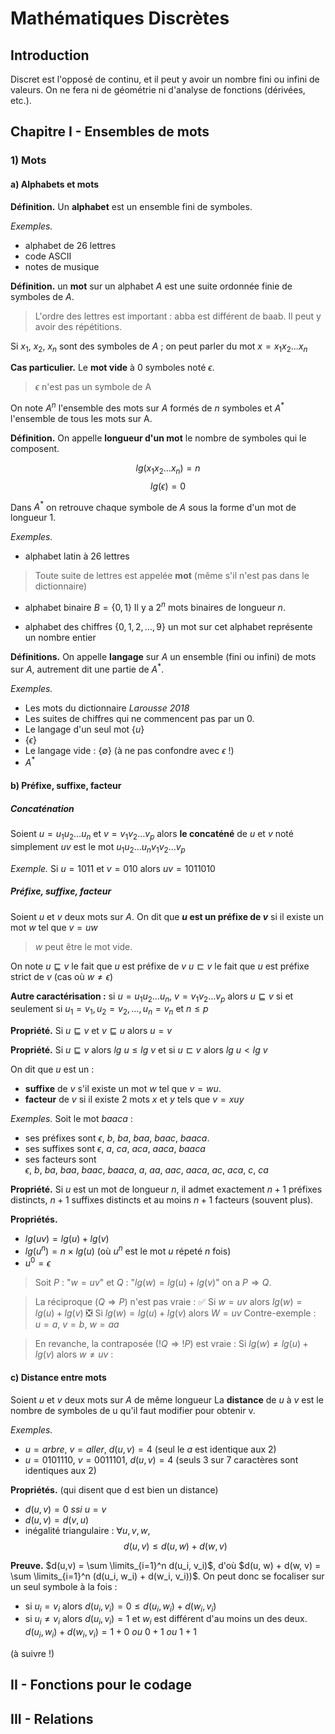 # Mathématiques Discrètes

## Introduction

Discret est l'opposé de continu, et il peut y avoir un nombre fini ou infini de valeurs. On ne fera ni de géométrie ni d'analyse de fonctions (dérivées, etc.).

## Chapitre I - Ensembles de mots

### 1) Mots

#### a) Alphabets et mots

**Définition.** Un **alphabet** est un ensemble fini de symboles.

*Exemples.*

- alphabet de 26 lettres
- code ASCII
- notes de musique

**Définition.** un **mot** sur un alphabet $A$ est une suite ordonnée finie de symboles de $A$.

>L'ordre des lettres est important : abba est différent de baab.
>Il peut y avoir des répétitions.


Si $x_1$, $x_2$, $x_n$ sont des symboles de $A$ ; on peut parler du mot $x=x_1x_2...x_n$

**Cas particulier.** Le **mot vide** à $0$ symboles noté $\epsilon$.

>$\epsilon$ n'est pas un symbole de A

On note $A^n$ l'ensemble des mots sur $A$ formés de $n$ symboles et $A^*$ l'ensemble de tous les mots sur A.

**Définition.** On appelle **longueur d'un mot** le nombre de symboles qui le composent.

$$lg(x_1x_2...x_n) = n$$
$$lg(\epsilon) = 0$$

Dans $A^*$ on retrouve chaque symbole de $A$ sous la forme d'un mot de longueur $1$.

*Exemples.*

- alphabet latin à 26 lettres

> Toute suite de lettres est appelée **mot** (même s'il n'est pas dans le dictionnaire)


- alphabet binaire $B=\{0, 1\}$
Il y a $2^n$ mots binaires de longueur $n$.

- alphabet des chiffres $\{0, 1, 2, \dots, 9\}$
un mot sur cet alphabet représente un nombre entier

**Définitions.** On appelle **langage** sur $A$ un ensemble (fini ou infini) de mots sur $A$, autrement dit une partie de $A^*$.

*Exemples.*

- Les mots du dictionnaire *Larousse 2018*
- Les suites de chiffres qui ne commencent pas par un $0$.
- Le langage d'un seul mot $\{u\}$
- $\{\epsilon\}$
- Le langage vide : $\{\emptyset\}$ (à ne pas confondre avec $\epsilon$ !)
- $A^*$

#### b) Préfixe, suffixe, facteur

##### Concaténation

Soient $u = u_1u_2 \dots u_n$ et $v = v_1v_2 \dots v_p$ alors **le concaténé** de $u$ et $v$ noté simplement $uv$ est le mot $u_1u_2 \dots u_nv_1v_2 \dots v_p$

*Exemple.* Si $u = 1011$ et $v = 010$ alors $uv = 1011010$

##### Préfixe, suffixe, facteur

Soient $u$ et $v$ deux mots sur $A$. On dit que **$u$ est un préfixe de $v$** si il existe un mot $w$ tel que $v = uw$

> $w$ peut être le mot vide.

On note $u \sqsubseteq v$ le fait que $u$ est préfixe de $v$
$u \sqsubset v$ le fait que $u$ est préfixe strict de $v$ (cas où $w \neq \epsilon$)

**Autre caractérisation :** si $u = u_1u_2 \dots u_n$, $v = v_1v_2 \dots v_p$
alors $u \sqsubseteq v$ si et seulement si $u_1 = v_1, u_2 = v_2, \dots , u_n = v_n$ et $n \leq p$

**Propriété.** Si $u \sqsubseteq v$ et $v \sqsubseteq u$ alors $u=v$

**Propriété.** Si $u \sqsubseteq v$ alors $lg\ u \leq lg\ v$ et si $u \sqsubset v$ alors $lg\ u < lg\ v$

On dit que $u$ est un :

- **suffixe** de $v$ s'il existe un mot $w$ tel que $v=wu$.
- **facteur** de $v$ si il existe 2 mots $x$ et $y$ tels que $v = xuy$

*Exemples.* Soit le mot $baaca$ :

- ses préfixes sont $\epsilon,\ b,\ ba,\ baa,\ baac,\ baaca$.
- ses suffixes sont $\epsilon,\ a,\ ca,\ aca,\ aaca,\ baaca$
- ses facteurs sont $\epsilon,\ b,\ ba,\ baa,\ baac,\ baaca,\ a,\ aa,\ aac,\ aaca,\ ac,\ aca,\ c,\ ca$

**Propriété.** Si $u$ est un mot de longueur $n$, il admet exactement $n + 1$ préfixes distincts, $n + 1$ suffixes distincts et au moins $n + 1$ facteurs (souvent plus).

**Propriétés.**

- $lg(uv) = lg(u) + lg(v)$
- $lg(u^n) = n \times lg(u)$ (où $u^n$ est le mot $u$ répeté $n$ fois)
- $u^0 = \epsilon$

>Soit $P$ : "$w=uv$" et $Q$ : "$lg(w) = lg(u) + lg(v)$" on a $P \Rightarrow Q$.

>La réciproque ($Q \Rightarrow P$) n'est pas vraie :
>:white_check_mark: Si $w = uv$ alors $lg(w) = lg(u) + lg(v)$
>:negative_squared_cross_mark: Si $lg(w) = lg(u) + lg(v)$ alors $W = uv$
>Contre-exemple : $u=a$, $v=b$, $w=aa$

>En revanche, la contraposée ($!Q \Rightarrow !P$) est vraie :
>Si $lg(w) \neq lg(u) + lg(v)$ alors $w \neq uv$
:
#### c) Distance entre mots

Soient $u$ et $v$ deux mots sur $A$ de même longueur
La **distance** de $u$ à $v$ est le nombre de symboles de u qu'il faut modifier pour obtenir v.

*Exemples.*


- $u = arbre$, $v = aller$, $d(u, v) = 4$ (seul le $a$ est identique aux 2)
- $u = 0101110$, $v = 0011101$, $d(u, v) = 4$ (seuls $3$ sur $7$ caractères sont identiques aux 2)

**Propriétés.** (qui disent que d est bien un distance)

- $d(u, v) = 0$ *ssi* $u = v$
- $d(u, v) = d(v, u)$
- inégalité triangulaire : $\forall u, v, w,$
$$d(u, v) \leq d(u, w) + d(w, v)$$

**Preuve.** $d(u,v) =     \sum \limits_{i=1}^n d(u_i, v_i)$, d'où $d(u, w) + d(w, v) = \sum \limits_{i=1}^n (d(u_i, w_i) + d(w_i, v_i))$.
On peut donc se focaliser sur un seul symbole à la fois :
- si $u_i = v_i$ alors $d(u_i,v_i) = 0 \leq d(u_i,w_i) + d(w_i,v_i)$
- si $u_i \neq v_i$ alors $d(u_i, v_i) = 1$ et $w_i$ est différent d'au moins un des deux. $d(u_i, w_i) + d(w_i, v_i) = 1 + 0\ ou\ 0 + 1\ ou\ 1 + 1$

(à suivre !)

## II - Fonctions pour le codage

## III - Relations
